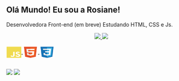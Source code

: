 ## Olá Mundo! Eu sou a Rosiane!

Desenvolvedora Front-end (em breve)
Estudando HTML, CSS e Js.

<div align="center">
  <a href="https://github.com/Ro77costa">
  <img height="180em" src="https://github-readme-stats.vercel.app/api?username=Ro77costa&show_icons=true&theme=dracula&include_all_commits=true&count_private=true"/>
  <img height="180em" src="https://github-readme-stats.vercel.app/api/top-langs/?username=Ro77costa&layout=compact&langs_count=7&theme=dracula"/>
</div>

<div style="display: inline_block"><br>
  <img align="center" alt="Ro77costa-Js" height="30" width="40" src="https://raw.githubusercontent.com/devicons/devicon/master/icons/javascript/javascript-plain.svg">
  <img align="center" alt="Ro77costa-HTML" height="30" width="40" src="https://raw.githubusercontent.com/devicons/devicon/master/icons/html5/html5-original.svg">
  <img align="center" alt="Ro77costa-CSS" height="30" width="40" src="https://raw.githubusercontent.com/devicons/devicon/master/icons/css3/css3-original.svg">
</div>
  
  ##
  
 <div> 
  <a href="https://instagram.com/rosiligadanatech/" target="_blank"><img src="https://img.shields.io/badge/-Instagram-%23E4405F?style=for-the-badge&logo=instagram&logoColor=white" target="_blank"></a>
  <a href="https://www.linkedin.com/in/rosiane-da-costa-49564698/" target="_blank"><img src="https://img.shields.io/badge/-LinkedIn-%230077B5?style=for-the-badge&logo=linkedin&logoColor=white" target="_blank"></a> 
   
   
</div>
